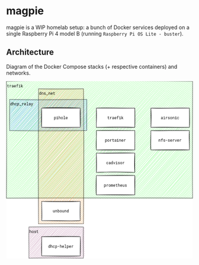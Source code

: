 # magpie

magpie is a WIP homelab setup: a bunch of Docker services deployed on a single Raspberry Pi 4 model B
(running `Raspberry Pi OS Lite - buster`).

## Architecture

Diagram of the Docker Compose stacks (+ respective containers) and networks.

![Architecture diagram](assets/architecture.png)
